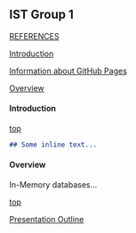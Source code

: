 ## IST Group 1

[REFERENCES](/references)

[Introduction](#introduction)

[Information about GitHub Pages](https://damapak.github.io/emergent_database_tech/github_pages_about)

[Overview](#overview)

#### Introduction

[top](#ist-group-1)

```markdown
## Some inline text...
```

#### Overview
In-Memory databases...

[top](#ist-group-1)

[Presentation Outline](https://damapak.github.io/emergent_database_tech/presentation_outline)
